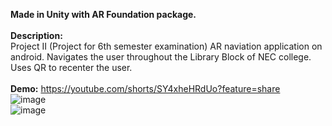 **Made in Unity with AR Foundation package.**<br><br>
**Description:**<br>
Project II (Project for 6th semester examination)
AR naviation application on android.
Navigates the user throughout the Library Block of NEC college.
Uses QR to recenter the user.
<br><br>
**Demo:**
https://youtube.com/shorts/SY4xheHRdUo?feature=share
<br>
![image](https://github.com/samarshrestha720/arNav2/assets/66566474/d6df9e05-9858-4754-8715-5aff6f671018)
<br>
![image](https://github.com/samarshrestha720/arNav2/assets/66566474/61f73c14-6b66-456f-a8ef-c1995625f7c1)
